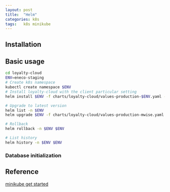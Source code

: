 ```yaml
---
layout: post
title:  "Helm"
categories: k8s
tags:   k8s minikube
---
```


## Installation


## Basic usage

```sh
cd loyalty-cloud
ENV=eneco-staging
# Create k8s namespace
kubectl create namespace $ENV
# Install loyalty-cloud with the client particular setting
helm install $ENV -f charts/loyalty-cloud/values-production-$ENV.yaml -n $ENV charts/loyalty-cloud

# Upgrade to latest version
helm list -n $ENV
helm upgrade $ENV -f charts/loyalty-cloud/values-production-mwise.yaml -f charts/loyalty-cloud/client_configurations/values-$ENV.yaml -n $ENV charts/loyalty-cloud

# Rollback
helm rollback -n $ENV $ENV

# List history
helm history -n $ENV $ENV
```

### Database initialization



## Reference

[minikube get started](https://minikube.sigs.k8s.io/docs/start/)